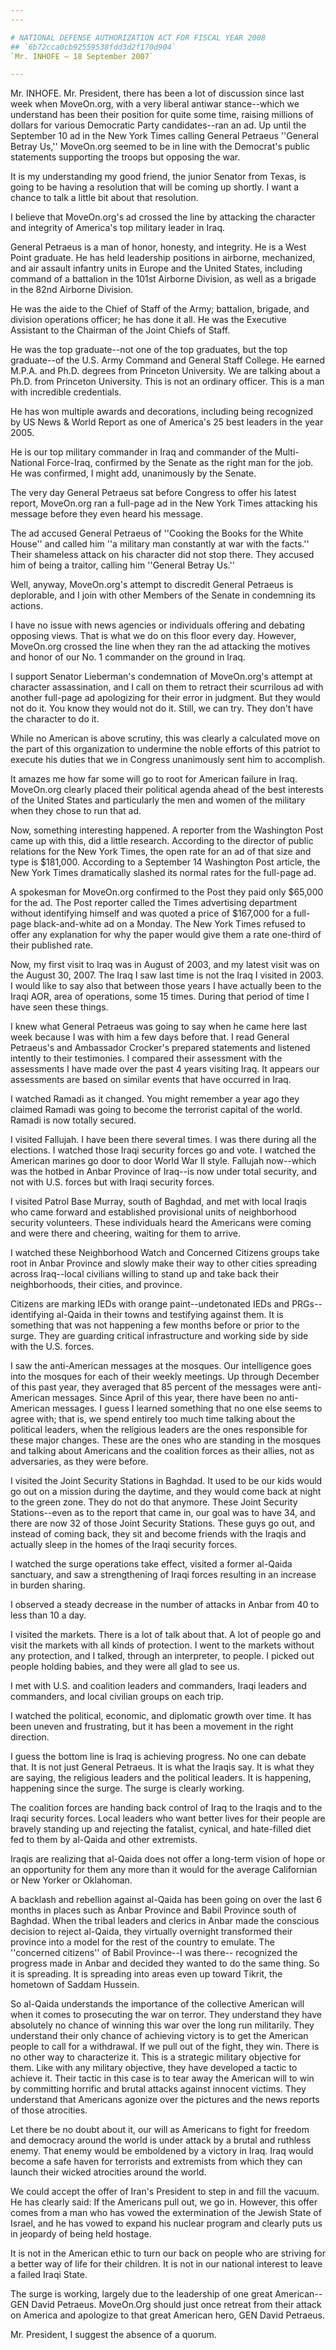 ```yaml
---
---

# NATIONAL DEFENSE AUTHORIZATION ACT FOR FISCAL YEAR 2008
## `6b72cca0cb92559538fdd3d2f170d904`
`Mr. INHOFE — 18 September 2007`

---
```



Mr. INHOFE. Mr. President, there has been a lot of discussion since 
last week when MoveOn.org, with a very liberal antiwar stance--which we 
understand has been their position for quite some time, raising 
millions of dollars for various Democratic Party candidates--ran an ad. 
Up until the September 10 ad in the New York Times calling General 
Petraeus ''General Betray Us,'' MoveOn.org seemed to be in line with 
the Democrat's public statements supporting the troops but opposing the 
war.

It is my understanding my good friend, the junior Senator from Texas, 
is going to be having a resolution that will be coming up shortly. I 
want a chance to talk a little bit about that resolution.

I believe that MoveOn.org's ad crossed the line by attacking the 
character and integrity of America's top military leader in Iraq.

General Petraeus is a man of honor, honesty, and integrity. He is a 
West Point graduate. He has held leadership positions in airborne, 
mechanized, and air assault infantry units in Europe and the United 
States, including command of a battalion in the 101st Airborne 
Division, as well as a brigade in the 82nd Airborne Division.

He was the aide to the Chief of Staff of the Army; battalion, 
brigade, and division operations officer; he has done it all. He was 
the Executive Assistant to the Chairman of the Joint Chiefs of Staff.

He was the top graduate--not one of the top graduates, but the top 
graduate--of the U.S. Army Command and General Staff College. He earned 
M.P.A. and Ph.D. degrees from Princeton University. We are talking 
about a Ph.D. from Princeton University. This is not an ordinary 
officer. This is a man with incredible credentials.

He has won multiple awards and decorations, including being 
recognized by US News & World Report as one of America's 25 best 
leaders in the year 2005.

He is our top military commander in Iraq and commander of the Multi-
National Force-Iraq, confirmed by the Senate as the right man for the 
job. He was confirmed, I might add, unanimously by the Senate.

The very day General Petraeus sat before Congress to offer his latest 
report, MoveOn.org ran a full-page ad in the New York Times attacking 
his message before they even heard his message.

The ad accused General Petraeus of ''Cooking the Books for the White 
House'' and called him ''a military man constantly at war with the 
facts.'' Their shameless attack on his character did not stop there. 
They accused him of being a traitor, calling him ''General Betray Us.''

Well, anyway, MoveOn.org's attempt to discredit General Petraeus is 
deplorable, and I join with other Members of the Senate in condemning 
its actions.

I have no issue with news agencies or individuals offering and 
debating opposing views. That is what we do on this floor every day. 
However, MoveOn.org crossed the line when they ran the ad attacking the 
motives and honor of our No. 1 commander on the ground in Iraq.

I support Senator Lieberman's condemnation of MoveOn.org's attempt at 
character assassination, and I call on them to retract their scurrilous 
ad with another full-page ad apologizing for their error in judgment. 
But they would not do it. You know they would not do it. Still, we can 
try. They don't have the character to do it.


While no American is above scrutiny, this was clearly a calculated 
move on the part of this organization to undermine the noble efforts of 
this patriot to execute his duties that we in Congress unanimously sent 
him to accomplish.

It amazes me how far some will go to root for American failure in 
Iraq. MoveOn.org clearly placed their political agenda ahead of the 
best interests of the United States and particularly the men and women 
of the military when they chose to run that ad.



Now, something interesting happened. A reporter from the Washington 
Post came up with this, did a little research. According to the 
director of public relations for the New York Times, the open rate for 
an ad of that size and type is $181,000. According to a September 14 
Washington Post article, the New York Times dramatically slashed its 
normal rates for the full-page ad.

A spokesman for MoveOn.org confirmed to the Post they paid only 
$65,000 for the ad. The Post reporter called the Times advertising 
department without identifying himself and was quoted a price of 
$167,000 for a full-page black-and-white ad on a Monday. The New York 
Times refused to offer any explanation for why the paper would give 
them a rate one-third of their published rate.

Now, my first visit to Iraq was in August of 2003, and my latest 
visit was on the August 30, 2007. The Iraq I saw last time is not the 
Iraq I visited in 2003. I would like to say also that between those 
years I have actually been to the Iraqi AOR, area of operations, some 
15 times. During that period of time I have seen these things.

I knew what General Petraeus was going to say when he came here last 
week because I was with him a few days before that. I read General 
Petraeus's and Ambassador Crocker's prepared statements and listened 
intently to their testimonies. I compared their assessment with the 
assessments I have made over the past 4 years visiting Iraq. It appears 
our assessments are based on similar events that have occurred in Iraq.

I watched Ramadi as it changed. You might remember a year ago they 
claimed Ramadi was going to become the terrorist capital of the world. 
Ramadi is now totally secured.

I visited Fallujah. I have been there several times. I was there 
during all the elections. I watched those Iraqi security forces go and 
vote. I watched the American marines go door to door World War II 
style. Fallujah now--which was the hotbed in Anbar Province of Iraq--is 
now under total security, and not with U.S. forces but with Iraqi 
security forces.

I visited Patrol Base Murray, south of Baghdad, and met with local 
Iraqis who came forward and established provisional units of 
neighborhood security volunteers. These individuals heard the Americans 
were coming and were there and cheering, waiting for them to arrive.

I watched these Neighborhood Watch and Concerned Citizens groups take 
root in Anbar Province and slowly make their way to other cities 
spreading across Iraq--local civilians willing to stand up and take 
back their neighborhoods, their cities, and province.

Citizens are marking IEDs with orange paint--undetonated IEDs and 
PRGs--identifying al-Qaida in their towns and testifying against them. 
It is something that was not happening a few months before or prior to 
the surge. They are guarding critical infrastructure and working side 
by side with the U.S. forces.

I saw the anti-American messages at the mosques. Our intelligence 
goes into the mosques for each of their weekly meetings. Up through 
December of this past year, they averaged that 85 percent of the 
messages were anti-American messages. Since April of this year, there 
have been no anti-American messages. I guess I learned something that 
no one else seems to agree with; that is, we spend entirely too much 
time talking about the political leaders, when the religious leaders 
are the ones responsible for these major changes. These are the ones 
who are standing in the mosques and talking about Americans and the 
coalition forces as their allies, not as adversaries, as they were 
before.

I visited the Joint Security Stations in Baghdad. It used to be our 
kids would go out on a mission during the daytime, and they would come 
back at night to the green zone. They do not do that anymore. These 
Joint Security Stations--even as to the report that came in, our goal 
was to have 34, and there are now 32 of those Joint Security Stations. 
These guys go out, and instead of coming back, they sit and become 
friends with the Iraqis and actually sleep in the homes of the Iraqi 
security forces.

I watched the surge operations take effect, visited a former al-Qaida 
sanctuary, and saw a strengthening of Iraqi forces resulting in an 
increase in burden sharing.

I observed a steady decrease in the number of attacks in Anbar from 
40 to less than 10 a day.

I visited the markets. There is a lot of talk about that. A lot of 
people go and visit the markets with all kinds of protection. I went to 
the markets without any protection, and I talked, through an 
interpreter, to people. I picked out people holding babies, and they 
were all glad to see us.

I met with U.S. and coalition leaders and commanders, Iraqi leaders 
and commanders, and local civilian groups on each trip.

I watched the political, economic, and diplomatic growth over time. 
It has been uneven and frustrating, but it has been a movement in the 
right direction.

I guess the bottom line is Iraq is achieving progress. No one can 
debate that. It is not just General Petraeus. It is what the Iraqis 
say. It is what they are saying, the religious leaders and the 
political leaders. It is happening, happening since the surge. The 
surge is clearly working.

The coalition forces are handing back control of Iraq to the Iraqis 
and to the Iraqi security forces. Local leaders who want better lives 
for their people are bravely standing up and rejecting the fatalist, 
cynical, and hate-filled diet fed to them by al-Qaida and other 
extremists.

Iraqis are realizing that al-Qaida does not offer a long-term vision 
of hope or an opportunity for them any more than it would for the 
average Californian or New Yorker or Oklahoman.

A backlash and rebellion against al-Qaida has been going on over the 
last 6 months in places such as Anbar Province and Babil Province south 
of Baghdad. When the tribal leaders and clerics in Anbar made the 
conscious decision to reject al-Qaida, they virtually overnight 
transformed their province into a model for the rest of the country to 
emulate. The ''concerned citizens'' of Babil Province--I was there--
recognized the progress made in Anbar and decided they wanted to do the 
same thing. So it is spreading. It is spreading into areas even up 
toward Tikrit, the hometown of Saddam Hussein.

So al-Qaida understands the importance of the collective American 
will when it comes to prosecuting the war on terror. They understand 
they have absolutely no chance of winning this war over the long run 
militarily. They understand their only chance of achieving victory is 
to get the American people to call for a withdrawal. If we pull out of 
the fight, they win. There is no other way to characterize it. This is 
a strategic military objective for them. Like with any military 
objective, they have developed a tactic to achieve it. Their tactic in 
this case is to tear away the American will to win by committing 
horrific and brutal attacks against innocent victims. They understand 
that Americans agonize over the pictures and the news reports of those 
atrocities.

Let there be no doubt about it, our will as Americans to fight for 
freedom and democracy around the world is under attack by a brutal and 
ruthless enemy. That enemy would be emboldened by a victory in Iraq. 
Iraq would become a safe haven for terrorists and extremists from which 
they can launch their wicked atrocities around the world.

We could accept the offer of Iran's President to step in and fill the 
vacuum. He has clearly said: If the Americans pull out, we go in. 
However, this offer comes from a man who has vowed the extermination of 
the Jewish State of Israel, and he has vowed to expand his nuclear 
program and clearly puts us in jeopardy of being held hostage.

It is not in the American ethic to turn our back on people who are 
striving for a better way of life for their children. It is not in our 
national interest to leave a failed Iraqi State.

The surge is working, largely due to the leadership of one great 
American--GEN David Petraeus. MoveOn.Org should just once retreat from 
their attack on America and apologize to that great American hero, GEN 
David Petraeus.

Mr. President, I suggest the absence of a quorum.